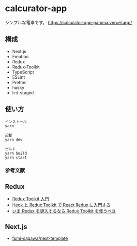 # calcurator-app

シンプルな電卓です。
https://calculator-app-gamma.vercel.app/

## 構成

- Next.js
- Emotion
- Redux
- Redux-Toolkit
- TypeScript
- ESLint
- Prettier
- husky
- lint-staged

## 使い方

```
インストール
yarn

起動
yarn dev

ビルド
yarn build
yarn start
```

### 参考文献

## Redux

- [Redux Toolkit 入門](https://zenn.dev/mayamashita/articles/12ab4a122a02cc)
- [Hook と Redux Toolkit で React Redux に入門する](https://www.hypertextcandy.com/learn-react-redux-with-hooks-and-redux-starter-kit)
- [いま Redux を導入するなら Redux Toolkit を使うべき](https://qiita.com/NeGI1009/items/d553bdb361e755d5986c)

## Next.js

- [fumi-sagawa/next-template](https://github.com/fumi-sagawa/next-template)
